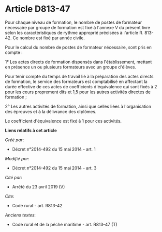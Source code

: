 # Article D813-47

Pour chaque niveau de formation, le nombre de postes de formateur nécessaire par groupe de formation est fixé à l'annexe V du
présent livre selon les caractéristiques de rythme approprié précisées à l'article R. 813-42. Ce nombre est fixé par année
civile. 

Pour le calcul du nombre de postes de formateur nécessaire, sont pris en compte : 

1° Les actes directs de formation dispensés dans l'établissement, mettant en présence un ou plusieurs formateurs avec un
groupe d'élèves. 

Pour tenir compte du temps de travail lié à la préparation des actes directs de formation, le service des formateurs est
comptabilisé en affectant la durée effective de ces actes de coefficients d'équivalence qui sont fixés à 2 pour les cours
proprement dits et 1,5 pour les autres activités directes de formation ; 

2° Les autres activités de formation, ainsi que celles liées à l'organisation des épreuves et à la délivrance des diplômes. 

Le coefficient d'équivalence est fixé à 1 pour ces activités.

**Liens relatifs à cet article**

_Créé par_:

  - Décret n°2014-492 du 15 mai 2014 - art. 1

_Modifié par_:

  - Décret n°2014-492 du 15 mai 2014 - art. 3

_Cité par_:

  - Arrêté du 23 avril 2019 (V)

_Cite_:

  - Code rural - art. R813-42

_Anciens textes_:

  - Code rural et de la pêche maritime - art. R813-47 (T)
